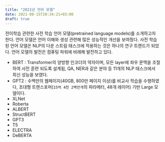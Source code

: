 ```yaml
---
title: "2021년 언어 모델"
date: 2021-08-15T20:34:21+03:00
draft: true
---
```


전이학습 관련한 사전 학습 언어 모델(pretrained language models)를 소개하고자 한다. 언어 모델은 언어 이해와 생성 관련해 많은 성능적인 개선을 보여줬다. 사전 학습된 언어 모델은 NLP의 다운 스트림 태스크에 적용하는 것은 하나의 연구 트랜드가 되었다. 언어 모델의 발전은 컴퓨팅 파워에 비례해 발전하고 있다.



- BERT : Transformer의 양방향 인코더의 약자이며, 모든 layer에 좌우 문맥을 조절하여 사전 훈련 되도록 설계됨, QA, NER과 같은 분야 등 11개의 NLP 태스크에서 최신 성능을 보였다.
- GPT2 : 수백만의 웹페이지(40GB, 800만 페이지 이상)를 비교사 학습을 수행하였다, 초대형 트랜스포머(`15억 4천 2백만개`의 파라메터, 48개 레이어) 기반 Large 모델이다. 
- XLNet
- Roberta
- ALBERT
- StructBERT
- GPT3
- T5
- ELECTRA
- DeBERTA

